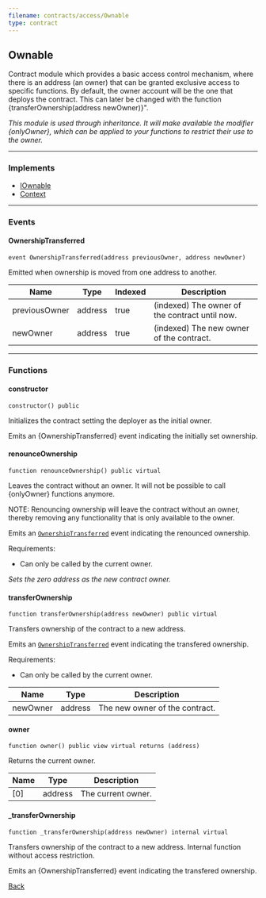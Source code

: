 ```yaml
---
filename: contracts/access/Ownable
type: contract
---
```


## Ownable

Contract module which provides a basic access control mechanism, where
there is an address (an owner) that can be granted exclusive access to specific functions.
By default, the owner account will be the one that deploys the contract. This
can later be changed with the function {transferOwnership(address newOwner)}".

_This module is used through inheritance. It will make available the modifier
{onlyOwner}, which can be applied to your functions to restrict their use to the owner._

***

### Implements

- [IOwnable](contracts/interfaces/access/IOwnable)
- [Context](contracts/utils/Context)

***

### Events

#### OwnershipTransferred

```solidity
event OwnershipTransferred(address previousOwner, address newOwner)
```

Emitted when ownership is moved from one address to another.

| Name | Type | Indexed | Description |
| ---- | ---- | ------- | ----------- |
| previousOwner | address | true | (indexed) The owner of the contract until now. |
| newOwner | address | true | (indexed) The new owner of the contract. |

***

### Functions

#### constructor

```solidity
constructor() public
```

Initializes the contract setting the deployer as the initial owner.

Emits an {OwnershipTransferred} event indicating the initially set ownership.

#### renounceOwnership

```solidity
function renounceOwnership() public virtual
```

Leaves the contract without an owner. It will not be possible to call {onlyOwner} functions anymore.

NOTE: Renouncing ownership will leave the contract without an owner,
thereby removing any functionality that is only available to the owner.

Emits an [`OwnershipTransferred`](#ownershiptransferred) event indicating the renounced ownership.

Requirements:
- Can only be called by the current owner.

_Sets the zero address as the new contract owner._

#### transferOwnership

```solidity
function transferOwnership(address newOwner) public virtual
```

Transfers ownership of the contract to a new address.

Emits an [`OwnershipTransferred`](#ownershiptransferred) event indicating the transfered ownership.

Requirements:
- Can only be called by the current owner.

| Name | Type | Description |
| ---- | ---- | ----------- |
| newOwner | address | The new owner of the contract. |

#### owner

```solidity
function owner() public view virtual returns (address)
```

Returns the current owner.

| Name | Type | Description |
| ---- | ---- | ----------- |
| [0] | address | The current owner. |

#### _transferOwnership

```solidity
function _transferOwnership(address newOwner) internal virtual
```

Transfers ownership of the contract to a new address.
Internal function without access restriction.

Emits an {OwnershipTransferred} event indicating the transfered ownership.

[Back](/index)